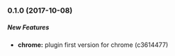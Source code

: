 ### 0.1.0 (2017-10-08)

##### New Features

* **chrome:** plugin first version for chrome (c3614477)

